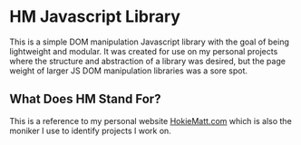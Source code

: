 # HM Javascript Library

This is a simple DOM manipulation Javascript library with the goal of being lightweight and modular.  It was created for use on my personal projects where the structure and abstraction of a library was desired, but the page weight of larger JS DOM manipulation libraries was a sore spot.

## What Does HM Stand For?

This is a reference to my personal website [HokieMatt.com](HokieMatt.com) which is also the moniker I use to identify projects I work on.